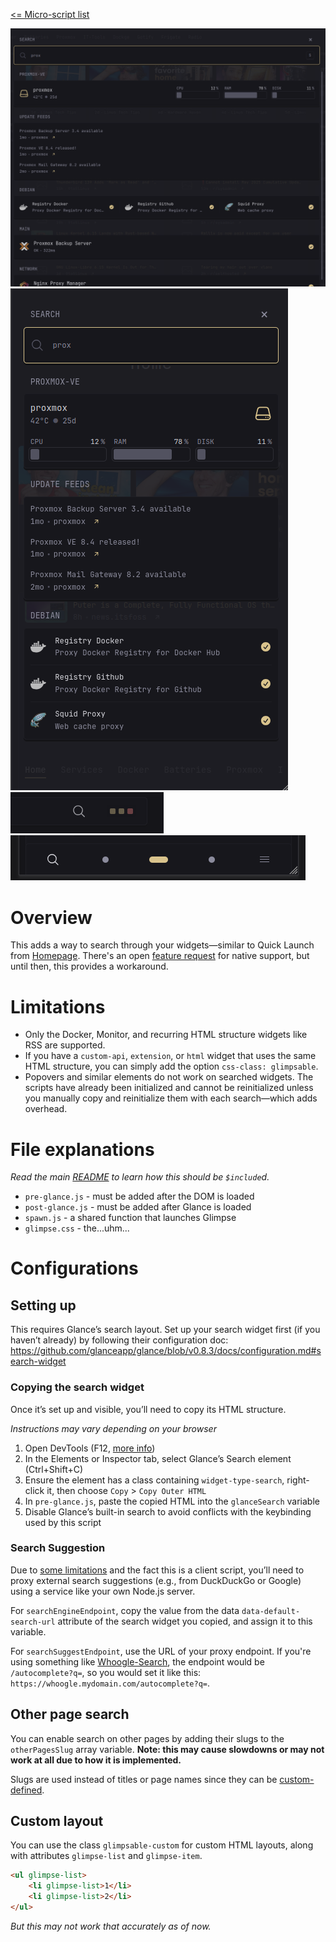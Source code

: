 [<= Micro-script list](../#micro-scripts)

![desktop](preview1.png)
![mobile](preview3.png)
![desktop-button](preview2.png)
![mobile-button](preview4.png)

# Overview
This adds a way to search through your widgets—similar to Quick Launch from [Homepage](https://gethomepage.dev/configs/settings/#quick-launch). There's an open [feature request](https://github.com/glanceapp/glance/issues/133#issuecomment-2159504258) for native support, but until then, this provides a workaround.

# Limitations
- Only the Docker, Monitor, and recurring HTML structure widgets like RSS are supported. 
- If you have a `custom-api`, `extension`, or `html` widget that uses the same HTML structure, you can simply add the option `css-class: glimpsable`.
- Popovers and similar elements do not work on searched widgets. The scripts have already been initialized and cannot be reinitialized unless you manually copy and reinitialize them with each search—which adds overhead.

# File explanations
_Read the main [README](../#micro-scripts) to learn how this should be `$include`d._
- `pre-glance.js` - must be added after the DOM is loaded
- `post-glance.js` - must be added after Glance is loaded
- `spawn.js` - a shared function that launches Glimpse
- `glimpse.css` - the...uhm...

# Configurations
## Setting up
This requires Glance’s search layout. Set up your search widget first (if you haven’t already) by following their configuration doc: https://github.com/glanceapp/glance/blob/v0.8.3/docs/configuration.md#search-widget

### Copying the search widget
Once it’s set up and visible, you’ll need to copy its HTML structure.

*Instructions may vary depending on your browser*
1. Open DevTools (F12, [more info](https://developer.chrome.com/docs/devtools/open))
2. In the Elements or Inspector tab, select Glance’s Search element (Ctrl+Shift+C)
3. Ensure the element has a class containing `widget-type-search`, right-click it, then choose `Copy` > `Copy Outer HTML`
4. In `pre-glance.js`, paste the copied HTML into the `glanceSearch` variable
5. Disable Glance’s built-in search to avoid conflicts with the keybinding used by this script

### Search Suggestion
Due to [some limitations](https://developer.mozilla.org/en-US/docs/Web/HTTP/Guides/CORS) and the fact this is a client script, you’ll need to proxy external search suggestions (e.g., from DuckDuckGo or Google) using a service like your own Node.js server.

For `searchEngineEndpoint`, copy the value from the data `data-default-search-url` attribute of the search widget you copied, and assign it to this variable.

For `searchSuggestEndpoint`, use the URL of your proxy endpoint. If you're using something like [Whoogle-Search](https://github.com/benbusby/whoogle-search), the endpoint would be `/autocomplete?q=`, so you would set it like this: `https://whoogle.mydomain.com/autocomplete?q=`.

## Other page search
You can enable search on other pages by adding their slugs to the `otherPagesSlug` array variable. **Note: this may cause slowdowns or may not work at all due to how it is implemented.**

Slugs are used instead of titles or page names since they can be [custom-defined](https://github.com/glanceapp/glance/blob/v0.8.3/docs/configuration.md#slug).

## Custom layout
You can use the class `glimpsable-custom` for custom HTML layouts, along with attributes `glimpse-list` and `glimpse-item`.
```HTML
<ul glimpse-list>
    <li glimpse-list>1</li>
    <li glimpse-list>2</li>
</ul>
```

*But this may not work that accurately as of now.*